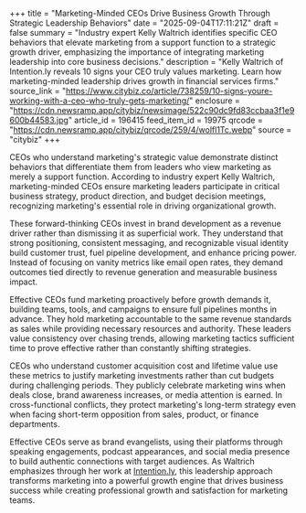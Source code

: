 +++
title = "Marketing-Minded CEOs Drive Business Growth Through Strategic Leadership Behaviors"
date = "2025-09-04T17:11:21Z"
draft = false
summary = "Industry expert Kelly Waltrich identifies specific CEO behaviors that elevate marketing from a support function to a strategic growth driver, emphasizing the importance of integrating marketing leadership into core business decisions."
description = "Kelly Waltrich of Intention.ly reveals 10 signs your CEO truly values marketing. Learn how marketing-minded leadership drives growth in financial services firms."
source_link = "https://www.citybiz.co/article/738259/10-signs-youre-working-with-a-ceo-who-truly-gets-marketing/"
enclosure = "https://cdn.newsramp.app/citybiz/newsimage/522c90dc9fd83ccbaa3f1e9600b44583.jpg"
article_id = 196415
feed_item_id = 19975
qrcode = "https://cdn.newsramp.app/citybiz/qrcode/259/4/wolfl1Tc.webp"
source = "citybiz"
+++

<p>CEOs who understand marketing's strategic value demonstrate distinct behaviors that differentiate them from leaders who view marketing as merely a support function. According to industry expert Kelly Waltrich, marketing-minded CEOs ensure marketing leaders participate in critical business strategy, product direction, and budget decision meetings, recognizing marketing's essential role in driving organizational growth.</p><p>These forward-thinking CEOs invest in brand development as a revenue driver rather than dismissing it as superficial work. They understand that strong positioning, consistent messaging, and recognizable visual identity build customer trust, fuel pipeline development, and enhance pricing power. Instead of focusing on vanity metrics like email open rates, they demand outcomes tied directly to revenue generation and measurable business impact.</p><p>Effective CEOs fund marketing proactively before growth demands it, building teams, tools, and campaigns to ensure full pipelines months in advance. They hold marketing accountable to the same revenue standards as sales while providing necessary resources and authority. These leaders value consistency over chasing trends, allowing marketing tactics sufficient time to prove effective rather than constantly shifting strategies.</p><p>CEOs who understand customer acquisition cost and lifetime value use these metrics to justify marketing investments rather than cut budgets during challenging periods. They publicly celebrate marketing wins when deals close, brand awareness increases, or media attention is earned. In cross-functional conflicts, they protect marketing's long-term strategy even when facing short-term opposition from sales, product, or finance departments.</p><p>Effective CEOs serve as brand evangelists, using their platforms through speaking engagements, podcast appearances, and social media presence to build authentic connections with target audiences. As Waltrich emphasizes through her work at <a href="https://intention.ly" rel="nofollow" target="_blank">Intention.ly</a>, this leadership approach transforms marketing into a powerful growth engine that drives business success while creating professional growth and satisfaction for marketing teams.</p>